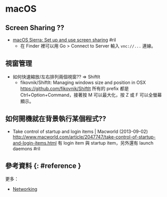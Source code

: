 # macOS

## Screen Sharing ??

  - [macOS Sierra: Set up and use screen sharing](https://support.apple.com/kb/PH25554?locale=en_US) #ril
      - 在 Finder 裡可以用 Go > Connect to Server 輸入 `vnc://...` 連線。

## 視窗管理

  - 如何快速縮放/左右排列兩個視窗?? => ShiftIt
      - fikovnik/ShiftIt: Managing windows size and position in OSX https://github.com/fikovnik/ShiftIt 所有的 prefix 都是 Ctrl+Option+Command，接著按 M 可以最大化，按 Z 或 F 可以全螢幕顯示。

## 如何開機就在背景執行某個程式??

  - Take control of startup and login items | Macworld (2013-09-02) http://www.macworld.com/article/2047747/take-control-of-startup-and-login-items.html 有 login item 與 startup item，另外還有 launch daemons #ril

## 參考資料 {: #reference }

更多：

  - [Networking](macos-networking.md)
